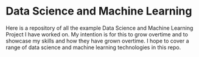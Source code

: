 ﻿# Data Science and Machine Learning

Here is a repository of all the example Data Science and Machine Learning Project I have worked on. My intention is for this to grow overtime and to showcase my skills and how they have grown overtime. I hope to cover a range of data science and machine learning technologies in this repo.
